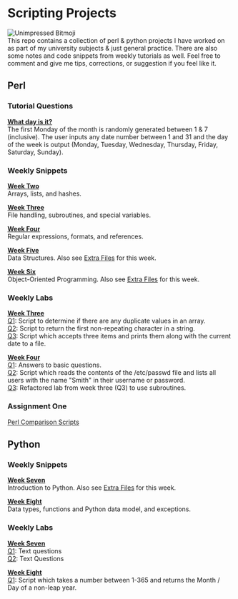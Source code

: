 # Scripting Projects
![Unimpressed Bitmoji](https://s13.postimg.org/p6f6edrpj/gitimage.png)  
This repo contains a collection of perl & python projects I have worked on as part of my university subjects & just general practice. There are also some notes and code snippets from weekly tutorials as well. Feel free to comment and give me tips, corrections, or suggestion if you feel like it.

## Perl
### Tutorial Questions
**[What day is it?](https://github.com/j-afarian/Scripting/blob/master/Perl/Tutorials/DayOfTheWeek.pl)**  
The first Monday of the month is randomly generated between 1 & 7 (inclusive). The user inputs any date number between 1 and 31 and the day of the week is output (Monday, Tuesday, Wednesday, Thursday, Friday, Saturday, Sunday).

### Weekly Snippets
**[Week Two](https://github.com/j-afarian/Scripting/blob/master/Perl/Weekly%20Snippets/Week2Snippets.pl)**  
Arrays, lists, and hashes.  
  
**[Week Three](https://github.com/j-afarian/Scripting/blob/master/Perl/Weekly%20Snippets/Week3Snippets.pl)**  
File handling, subroutines, and special variables.  

**[Week Four](https://github.com/j-afarian/Scripting/blob/master/Perl/Weekly%20Snippets/Week4Snippets.pl)**  
Regular expressions, formats, and references.

**[Week Five](https://github.com/j-afarian/Scripting/blob/master/Perl/Weekly%20Snippets/Week5Snippets.pl)**  
Data Structures. Also see [Extra Files](https://github.com/j-afarian/Scripting/tree/master/Perl/Weekly%20Snippets/Week5Extras) for this week.

**[Week Six](https://github.com/j-afarian/Scripting/blob/master/Perl/Weekly%20Snippets/Week6Snippets.pl)**  
Object-Oriented Programming. Also see [Extra Files](https://github.com/j-afarian/Scripting/tree/master/Perl/Weekly%20Snippets/Week6Extras) for this week.


### Weekly Labs  
**[Week Three](https://github.com/j-afarian/Scripting/tree/master/Perl/Labs/Week%203)**  
[Q1](https://github.com/j-afarian/Scripting/blob/master/Perl/Labs/Week%203/q1.pl): Script to determine if there are any duplicate values in an array.  
[Q2](https://github.com/j-afarian/Scripting/blob/master/Perl/Labs/Week%203/q2.pl): Script to return the first non-repeating character in a string.  
[Q3](https://github.com/j-afarian/Scripting/blob/master/Perl/Labs/Week%203/q3.pl): Script which accepts three items and prints them along with the current date to a file.  

**[Week Four](https://github.com/j-afarian/Scripting/tree/master/Perl/Labs/Week%204)**  
[Q1](https://github.com/j-afarian/Scripting/blob/master/Perl/Labs/Week%204/q1.txt): Answers to basic questions.   
[Q2](https://github.com/j-afarian/Scripting/blob/master/Perl/Labs/Week%204/q2.pl): Script which reads the contents of the /etc/passwd file and lists all users with the name "Smith" in their username or password.   
[Q3](https://github.com/j-afarian/Scripting/blob/master/Perl/Labs/Week%204/q3.pl): Refactored lab from week three (Q3) to use subroutines.

### Assignment One
[Perl Comparison Scripts](https://github.com/j-afarian/Scripting/tree/master/Perl/A1)  

## Python
### Weekly Snippets
**[Week Seven](https://github.com/j-afarian/Scripting/blob/master/Python/Weekly%20Snippets/Week7Snippets.py)**  
Introduction to Python. Also see [Extra Files](https://github.com/j-afarian/Scripting/tree/master/Python/Weekly%20Snippets/Week7Extras) for this week.  

**[Week Eight](https://github.com/j-afarian/Scripting/blob/master/Python/Weekly%20Snippets/Week8Snippets.py)**  
Data types, functions and Python data model, and exceptions.  

### Weekly Labs 
**[Week Seven](https://github.com/j-afarian/Scripting/tree/master/Python/Labs/Week%207)**  
[Q1](https://github.com/j-afarian/Scripting/blob/master/Python/Labs/Week%207/q1.txt): Text questions  
[Q2](https://github.com/j-afarian/Scripting/blob/master/Python/Labs/Week%207/q2.txt): Text Questions  

**[Week Eight](https://github.com/j-afarian/Scripting/tree/master/Python/Labs/Week%208)**  
[Q1](https://github.com/j-afarian/Scripting/blob/master/Python/Labs/Week%208/q1.py): Script which takes a number between 1-365 and returns the Month / Day of a non-leap year.  

